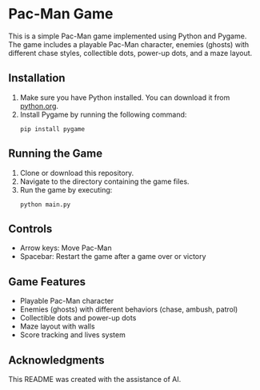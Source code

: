 
# Pac-Man Game

This is a simple Pac-Man game implemented using Python and Pygame. The game includes a playable Pac-Man character, enemies (ghosts) with different chase styles, collectible dots, power-up dots, and a maze layout.

## Installation

1. Make sure you have Python installed. You can download it from [python.org](https://www.python.org/downloads/).
2. Install Pygame by running the following command:
   ```
   pip install pygame
   ```

## Running the Game

1. Clone or download this repository.
2. Navigate to the directory containing the game files.
3. Run the game by executing:
   ```
   python main.py
   ```

## Controls

- Arrow keys: Move Pac-Man
- Spacebar: Restart the game after a game over or victory

## Game Features

- Playable Pac-Man character
- Enemies (ghosts) with different behaviors (chase, ambush, patrol)
- Collectible dots and power-up dots
- Maze layout with walls
- Score tracking and lives system

## Acknowledgments

This README was created with the assistance of AI.
